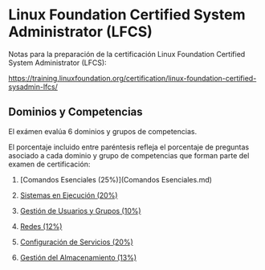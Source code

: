 # Linux Foundation Certified System Administrator (LFCS) 

Notas para la preparación de la certificación Linux Foundation Certified System Administrator (LFCS):

https://training.linuxfoundation.org/certification/linux-foundation-certified-sysadmin-lfcs/

## Dominios y Competencias

El exámen evalúa 6 dominios y grupos de competencias. 

El porcentaje incluido entre paréntesis refleja el porcentaje de preguntas asociado a cada dominio y grupo de competencias que forman parte del examen de certificación:

1. [Comandos Esenciales (25%)](Comandos Esenciales.md)

2. [Sistemas en Ejecución (20%)](OperationofRunningSystems.md)

3. [Gestión de Usuarios y Grupos (10%)](UserandGroupManagement.md)

4. [Redes (12%)](Networking.md)

5. [Configuración de Servicios (20%)](ServiceConfiguration.md)

6. [Gestión del Almacenamiento (13%)](StorageManagement.md)

